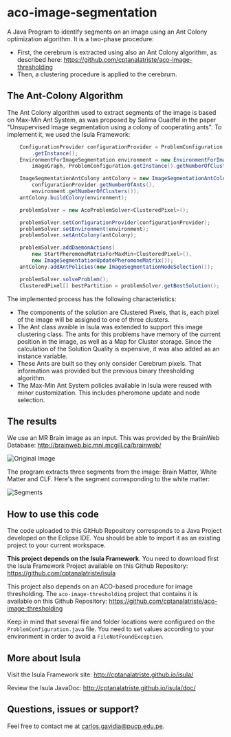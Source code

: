 # aco-image-segmentation
A Java Program to identify segments on an image using an Ant Colony optimization algorithm. It is a two-phase procedure:

* First, the cerebrum is extracted using also an Ant Colony algorithm, as described here: https://github.com/cptanalatriste/aco-image-thresholding
* Then, a clustering procedure is applied to the cerebrum.


The Ant-Colony Algorithm
------------------------
The Ant Colony algorithm used to extract segments of the image is based on Max-Min Ant System, as was proposed by Salima Ouadfel in the paper "Unsupervised image segmentation using a colony of cooperating ants".  To implement it, we used the Isula Framework:

```java
    ConfigurationProvider configurationProvider = ProblemConfiguration
        .getInstance();
    EnvironmentForImageSegmentation environment = new EnvironmentForImageSegmentation(
        imageGraph, ProblemConfiguration.getInstance().getNumberOfClusters());

    ImageSegmentationAntColony antColony = new ImageSegmentationAntColony(
        configurationProvider.getNumberOfAnts(),
        environment.getNumberOfClusters());
    antColony.buildColony(environment);

    problemSolver = new AcoProblemSolver<ClusteredPixel>();

    problemSolver.setConfigurationProvider(configurationProvider);
    problemSolver.setEnvironment(environment);
    problemSolver.setAntColony(antColony);

    problemSolver.addDaemonActions(
        new StartPheromoneMatrixForMaxMin<ClusteredPixel>(),
        new ImageSegmentationUpdatePheromoneMatrix());
    antColony.addAntPolicies(new ImageSegmentationNodeSelection());

    problemSolver.solveProblem();
    ClusteredPixel[] bestPartition = problemSolver.getBestSolution();
```
The implemented process has the following characteristics:
* The components of the solution are Clustered Pixels, that is, each pixel of the image will be assigned to one of three clusters.
* The Ant class avaible in Isula was extended to support this image clustering class. The ants for this problems have memory of the current position in the image, as well as a Map for Cluster storage. Since the calculation of the Solution Quality is expensive, it was also added as an instance variable.
* These Ants  are built so they only consider Cerebrum pixels. That information was provided but the previous binary thresholding algorithm.
* The Max-Min Ant System policies available in Isula were reused with minor customization. This includes pheromone update and node selection.

The results 
-----------
We use an MR Brain image as an input. This was provided by the BrainWeb Database: http://brainweb.bic.mni.mcgill.ca/brainweb/

![Original Image](https://github.com/cptanalatriste/aco-image-segmentation/blob/master/src/inputImg/19952transverse2_64.gif?raw=true)

The program extracts three segments from the image: Brain Matter, White Matter and CLF. Here's the segment corresponding to the white matter:

![Segments](https://raw.githubusercontent.com/cptanalatriste/aco-image-segmentation/master/outputImg/2_19952transverse2_64_cluster.bmp)

How to use this code
--------------------
The code uploaded to this GitHub Repository corresponds to a Java Project developed on the Eclipse IDE. You should be able to import it as an existing project to your current workspace.

**This project depends on the Isula Framework**.  You need to download first the Isula Framework Project available on this Github Repository: https://github.com/cptanalatriste/isula

This project also depends on an ACO-based procedure for image thresholding. The `aco-image-thresholding` project that contains it is available on this Github Repository: https://github.com/cptanalatriste/aco-image-thresholding 

Keep in mind that several file and folder locations were configured on the `ProblemConfiguration.java` file. You need to set values according to your environment in order to avoid a `FileNotFoundException`. 

More about Isula
----------------
Visit the Isula Framework site: http://cptanalatriste.github.io/isula/

Review the Isula JavaDoc: http://cptanalatriste.github.io/isula/doc/

Questions, issues or support?
----------------------------
Feel free to contact me at carlos.gavidia@pucp.edu.pe.
